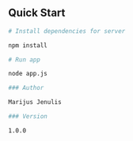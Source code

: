 
## Quick Start
``` bash
# Install dependencies for server

npm install

# Run app

node app.js

### Author

Marijus Jenulis

### Version

1.0.0

